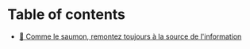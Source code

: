 # Table of contents

* [🔎 Comme le saumon, remontez toujours à la source de l'information](README.md)
